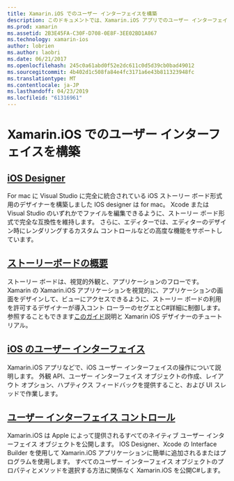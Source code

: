 ```yaml
---
title: Xamarin.iOS でのユーザー インターフェイスを構築
description: このドキュメントでは、Xamarin.iOS アプリでのユーザー インターフェイスを構築する方法について説明します。 インターフェイス コントロールについては、iOS デザイナー、ストーリー ボード、一般的な iOS インターフェイスの概念、および iOS のユーザー ガイドへのリンクを提供します。
ms.prod: xamarin
ms.assetid: 2B3E45FA-C30F-D708-0E8F-3EE02BD1A867
ms.technology: xamarin-ios
author: lobrien
ms.author: laobri
ms.date: 06/21/2017
ms.openlocfilehash: 245c0a61abd0f52e2dc611c0d5d39cb0bad49012
ms.sourcegitcommit: 4b402d1c508fa84e4fc3171a6e43b811323948fc
ms.translationtype: MT
ms.contentlocale: ja-JP
ms.lasthandoff: 04/23/2019
ms.locfileid: "61316961"
---
```

# <a name="building-user-interfaces-with-xamarinios"></a>Xamarin.iOS でのユーザー インターフェイスを構築

## <a name="ios-designeriosuser-interfacedesignerindexmd"></a>[iOS Designer](~/ios/user-interface/designer/index.md)

For mac に Visual Studio に完全に統合されている iOS ストーリー ボード形式用のデザイナーを構築しました IOS designer は for mac。 Xcode または Visual Studio のいずれかでファイルを編集できるように、ストーリー ボード形式で完全な互換性を維持します。 さらに、エディターでは、エディターのデザイン時にレンダリングするカスタム コントロールなどの高度な機能をサポートしています。

## <a name="introduction-to-storyboardsiosuser-interfacestoryboardsindexmd"></a>[ストーリーボードの概要](~/ios/user-interface/storyboards/index.md)

ストーリー ボードは、視覚的外観と、アプリケーションのフローです。 Xamarin の Xamarin.iOS アプリケーションを視覚的に、アプリケーションの画面をデザインして、ビューにアクセスできるように、ストーリー ボードの利用を許可するデザイナーが導入コント ローラーのセグエとC#詳細に制御します。 参照することもできます[このガイド](~/ios/user-interface/designer/introduction.md)説明と Xamarin iOS デザイナーのチュートリアル。

## <a name="user-interface-in-iosiosuser-interfaceios-uiindexmd"></a>[iOS のユーザー インターフェイス](~/ios/user-interface/ios-ui/index.md)

Xamarin.iOS アプリなどで、iOS ユーザー インターフェイスの操作について説明します。 外観 API、ユーザー インターフェイス オブジェクトの作成、レイアウト オプション、ハプティクス フィードバックを提供すること、および UI スレッドで作業します。

## <a name="user-interface-controlsiosuser-interfacecontrolsindexmd"></a>[ユーザー インターフェイス コントロール](~/ios/user-interface/controls/index.md)

Xamarin.iOS は Apple によって提供されるすべてのネイティブ ユーザー インターフェイス オブジェクトを公開します。 IOS Designer、Xcode の Interface Builder を使用して Xamarin.iOS アプリケーションに簡単に追加されるまたはプログラムを使用します。 すべてのユーザー インターフェイス オブジェクトのプロパティとメソッドを選択する方法に関係なく Xamarin.iOS を公開C#します。
